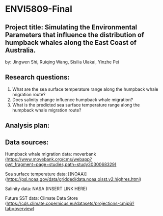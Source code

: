 # ENVI5809-Final

## Project title: Simulating the Environmental Parameters that influence the distribution of humpback whales along the East Coast of Australia.
by: Jingwen Shi, Ruiqing Wang, Sisilia Ulakai, Yinzhe Pei​

## Research questions:
1. What are the sea surface temperature range along the humpback whale migration route?
2. Does salinity change influence humpback whale migration?
3. What is the predicted sea surface temperature range along the humpback whale migration route?

## Analysis plan:



## Data sources: 
Humpback whale migration data: moverbank [(https://www.movebank.org/cms/webapp?gwt_fragment=page=studies,path=study3030068329)](https://www.movebank.org/cms/webapp?gwt_fragment=page=studies,path=study3030068329)

Sea surface temperature data: [(NOAA)] (https://psl.noaa.gov/data/gridded/data.noaa.oisst.v2.highres.html)

Salinity data: NASA (INSERT LINK HERE) 

Future SST data: Climate Data Store (https://cds.climate.copernicus.eu/datasets/projections-cmip6?tab=overview)








